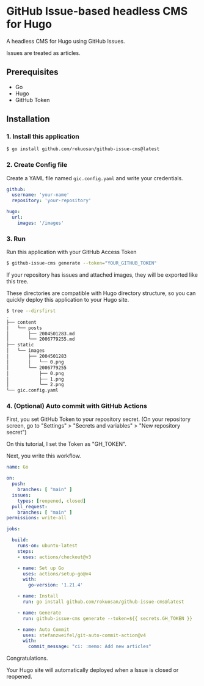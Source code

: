 # GitHub Issue-based headless CMS for Hugo

A headless CMS for Hugo using GitHub Issues.

Issues are treated as articles.

## Prerequisites

- Go
- Hugo
- GitHub Token

## Installation

### 1. Install this application

```bash
$ go install github.com/rokuosan/github-issue-cms@latest
```

### 2. Create Config file

Create a YAML file named ``gic.config.yaml`` and write your credentials.

```yaml
github:
  username: 'your-name'
  repository: 'your-repository'

hugo:
  url:
    images: '/images'
```

### 3. Run

Run this application with your GitHub Access Token

```bash
$ github-issue-cms generate --token="YOUR_GITHUB_TOKEN"
```

If your repository has issues and attached images, they will be exported like this tree.

These directories are compatible with Hugo directory structure, so you can quickly deploy this application to your Hugo site.

```bash
$ tree --dirsfirst
.
├── content
│   └── posts
│       ├── 2004501283.md
│       └── 2006779255.md
├── static
│   └── images
│       ├── 2004501283
│       │   └── 0.png
│       └── 2006779255
│           ├── 0.png
│           ├── 1.png
│           └── 2.png
└── gic.config.yaml
```

### 4. (Optional) Auto commit with GitHub Actions

First, you set GitHub Token to your repository secret. (On your repository screen, go to "Settings" > "Secrets and variables" > "New repository secret")

On this tutorial, I set the Token as "GH_TOKEN".

Next, you write this workflow.

```yaml
name: Go

on:
  push:
    branches: [ "main" ]
  issues:
    types: [reopened, closed]
  pull_request:
    branches: [ "main" ]
permissions: write-all

jobs:

  build:
    runs-on: ubuntu-latest
    steps:
    - uses: actions/checkout@v3

    - name: Set up Go
      uses: actions/setup-go@v4
      with:
        go-version: '1.21.4'

    - name: Install
      run: go install github.com/rokuosan/github-issue-cms@latest

    - name: Generate
      run: github-issue-cms generate --token=${{ secrets.GH_TOKEN }}

    - name: Auto Commit
      uses: stefanzweifel/git-auto-commit-action@v4
      with:
        commit_message: "ci: :memo: Add new articles"
```

Congratulations.

Your Hugo site will automatically deployed when a Issue is closed or reopened.
